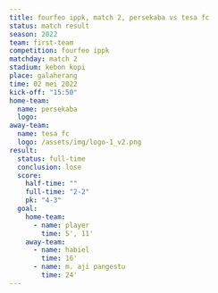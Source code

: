 ```yaml
---
title: fourfeo ippk, match 2, persekaba vs tesa fc
status: match result
season: 2022
team: first-team
competition: fourfeo ippk
matchday: match 2
stadium: kebon kopi
place: galaherang
time: 02 mei 2022
kick-off: "15:50"
home-team:
  name: persekaba
  logo: 
away-team:
  name: tesa fc
  logo: /assets/img/logo-1_v2.png
result:
  status: full-time
  conclusion: lose
  score:
    half-time: ""
    full-time: "2-2"
    pk: "4-3"
  goal:
    home-team:
      - name: player
        time: 5', 11'
    away-team:
      - name: habiel
        time: 16'
      - name: m. aji pangestu
        time: 24'
---
```

